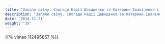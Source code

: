 ```yaml
---
title: "Запали свічу. Спогади Надії Давиденко та Катерини Іваніченко с. Українка (Архів)"
description: "Запали свічу. Спогади Надії Давиденко та Катерини Іваніченко с. Українка (Архів)"
date: "2014-11-21"
weight: "39"
---
```


{{% vimeo 112495857 %}}
